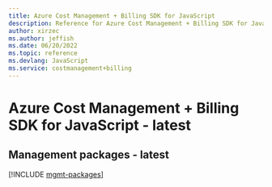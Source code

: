 ```yaml
---
title: Azure Cost Management + Billing SDK for JavaScript
description: Reference for Azure Cost Management + Billing SDK for JavaScript
author: xirzec
ms.author: jeffish
ms.date: 06/20/2022
ms.topic: reference
ms.devlang: JavaScript
ms.service: costmanagement+billing
---
```

# Azure Cost Management + Billing SDK for JavaScript - latest
## Management packages - latest
[!INCLUDE [mgmt-packages](cost-management-+-billing-mgmt-index.md)]

